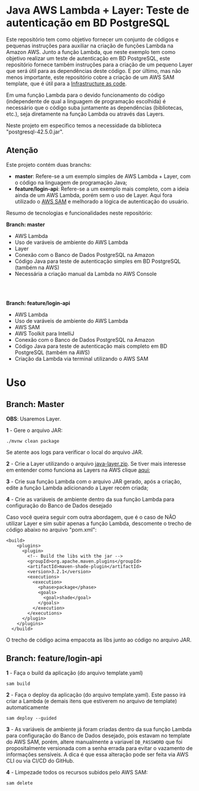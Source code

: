 # Java AWS Lambda + Layer: Teste de autenticação em BD PostgreSQL

Este repositório tem como objetivo fornecer um conjunto de códigos e pequenas instruções para auxiliar na criação de funções Lambda na Amazon AWS. Junto a função Lambda, que neste exemplo tem como objetivo realizar um teste de autenticação em BD PostgreSQL, este repositório fornece também instruções para a criação de um pequeno Layer que será útil para as dependências deste código. E por último, mas não menos importante, este repositório cobre a criação de um AWS SAM template, que é útil para a [Infrastructure as code](https://docs.aws.amazon.com/whitepapers/latest/introduction-devops-aws/infrastructure-as-code.html).

Em uma função Lambda para o devido funcionamento do código (independente de qual a linguagem de programação escolhida) é necessário que o código suba juntamente as dependências (bibliotecas, etc.), seja diretamente na função Lambda ou através das Layers.

Neste projeto em especifico temos a necessidade da biblioteca "postgresql-42.5.0.jar".

## Atenção
Este projeto contém duas branchs:
- **master**: Refere-se a um exemplo simples de AWS Lambda + Layer, com o código na linguagem de programação Java;
- **feature/login-api**: Refere-se a um exemplo mais completo, com a ideia ainda de um AWS Lambda, porém sem o uso de Layer. Aqui fora utilizado o [AWS SAM](https://aws.amazon.com/pt/serverless/sam/) e melhorado a lógica de autenticação do usuário.

Resumo de tecnologias e funcionalidades neste repositório:

**Branch: master**
- AWS Lambda
- Uso de varáveis de ambiente do AWS Lambda
- Layer
- Conexão com o Banco de Dados PostgreSQL na Amazon
- Código Java para teste de autenticação simples em BD PostgreSQL (também na AWS)
- Necessária a criação manual da Lambda no AWS Console

<br></br>

**Branch: feature/login-api**
- AWS Lambda
- Uso de varáveis de ambiente do AWS Lambda
- AWS SAM
- AWS Toolkit para IntelliJ
- Conexão com o Banco de Dados PostgreSQL na Amazon
- Código Java para teste de autenticação mais completo em BD PostgreSQL (também na AWS)
- Criação da Lambda via terminal utilizando o AWS SAM


# Uso
## Branch: Master
**OBS**: Usaremos Layer.

**1** - Gere o arquivo JAR:
```
./mvnw clean package
```

Se atente aos logs para verificar o local do arquivo JAR.

**2** - Crie a Layer utilizando o arquivo [java-layer.zip](/src/main/resources/java-layer.zip). Se tiver mais interesse em entender como funciona as Layers na AWS clique [aqui](https://docs.aws.amazon.com/lambda/latest/dg/packaging-layers.html);

**3** - Crie sua função Lambda com o arquivo JAR gerado, após a criação, edite a função Lambda adicionando a Layer recém criada;

**4** - Crie as variáveis de ambiente dentro da sua função Lambda para configuração do Banco de Dados desejado


Caso você queira seguir com outra abordagem, que é o caso de NÃO utilizar Layer e sim subir apenas a função Lambda, descomente o trecho de código abaixo no arquivo "pom.xml":
```
<build>
    <plugins>
      <plugin>
        <!-- Build the libs with the jar -->
        <groupId>org.apache.maven.plugins</groupId>
        <artifactId>maven-shade-plugin</artifactId>
        <version>3.2.1</version>
        <executions>
          <execution>
            <phase>package</phase>
            <goals>
              <goal>shade</goal>
            </goals>
          </execution>
        </executions>
      </plugin>
    </plugins>
  </build>
```
O trecho de código acima empacota as libs junto ao código no arquivo JAR. 

## Branch: feature/login-api
**1** - Faça o build da aplicação (do arquivo template.yaml)
```
sam build
```

**2** - Faça o deploy da aplicação (do arquivo template.yaml). Este passo irá criar a Lambda (e demais itens que estiverem no arquivo de template) automaticamente
```
sam deploy --guided
```

**3** - As variáveis de ambiente já foram criadas dentro da sua função Lambda para configuração do Banco de Dados desejado, pois estavam no template do AWS SAM, porém, altere manualmente a variavel ```DB_PASSWORD``` que foi propositalmente versionada com a senha errada para evitar o vazamento de informações sensíveis. A dica é que essa alteração pode ser feita via AWS CLI ou via CI/CD do GitHub.

**4** - Limpezade todos os recursos subidos pelo AWS SAM:
```
sam delete
```
